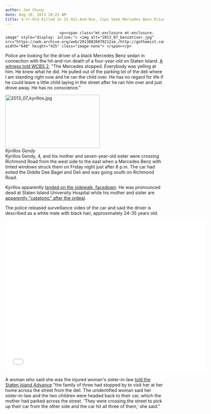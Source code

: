 ```yaml
---
author: Jen Chung
date: Aug 10, 2013 10:25 AM
title: 4-Yr-Old Killed In SI Hit-And-Run, Cops Seek Mercedes Benz Driver
---
```



                            
                            
                            
                            <p><span class="mt-enclosure mt-enclosure-image" style="display: inline;"> <img alt="2013_07_benzdriver.jpg" src="https://web.archive.org/web/20130826070212im_/http://gothamist.com/attachments/jen/2013_07_benzdriver.jpg" width="640" height="425" class="image-none"> </span></p>

<p>Police are looking for the driver of a black Mercedes Benz sedan in connection with the hit-and-run death of a four-year-old on Staten Island. <a href="https://web.archive.org/web/20130826070212/http://newyork.cbslocal.com/2013/08/10/nypd-hit-and-run-driver-kills-4-year-old-boy-injures-woman-young-girl/">A witness told WCBS 2</a>, &quot;The Mercedes stopped. Everybody was yelling at him. He knew what he did. He pulled out of the parking lot of the deli where I am standing right now and he ran the child over. He has no regard for life if he could leave a little child laying in the street after he ran him over and just drove away. He has no conscience.&quot;</p>

<p><span class="mt-enclosure mt-enclosure-image" style="display: inline;"> </span></p><div class="image-right"> <img alt="2013_07_kyrillos.jpg" src="https://web.archive.org/web/20130826070212im_/http://gothamist.com/attachments/jen/2013_07_kyrillos.jpg" width="300" height="169"> <br> <i style=" width:300px; ;display:block"> Kyrillos Gendy</i></div> Kyrillos Gendy, 4, and his mother and seven-year-old sister were crossing Richmond Road from the west side to the east when a Mercedes Benz with tinted windows struck them on Friday night just after 8 p.m. The car had exited the Diddle Dee Bagel and Deli and was going south on Richmond Road. <p></p>

<p>Kyrillos apparently <a href="https://web.archive.org/web/20130826070212/http://www.nydailynews.com/news/crime/boy-4-killed-hit-and-run-staten-island-article-1.1423106">landed on the sidewalk, facedown</a>. He was pronounced dead at  Staten Island University Hospital while his mother and sister are <a href="https://web.archive.org/web/20130826070212/http://newyork.cbslocal.com/2013/08/10/nypd-hit-and-run-driver-kills-4-year-old-boy-injures-woman-young-girl/">apparently &quot;catatonic&quot; after the ordeal</a>.</p>

<p>The police released surveillance video of the car and said the driver is described as a white male with black hair, approximately 24-35 years old.</p>

<p><iframe width="640" height="480" src="//web.archive.org/web/20130826070212if_/http://www.youtube.com/embed/FNhs5KN55yw" frameborder="0" allowfullscreen></iframe><br>
 <br>
A woman who said she was the injured woman&apos;s sister-in-law <a href="https://web.archive.org/web/20130826070212/http://www.silive.com/news/index.ssf/2013/08/young_boy_in_critical_conditio.html">told the Staten Island Advance</a> &quot;the family of three had stopped by to visit her at her home across the street from the deli. The unidentified woman said her sister-in-law and the two children were headed back to their car, which the mother had parked across the street. &apos;They were crossing the street to pick up their car from the other side and the car hit all three of them,&apos; she said.&quot;</p>
                            
                            
                            